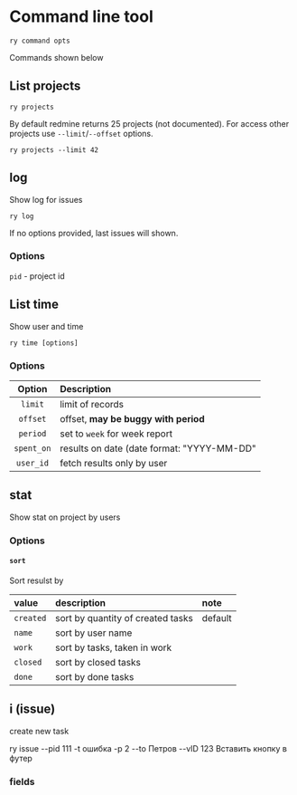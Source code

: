 # Command line tool

```
ry command opts
```

Commands shown below

## List projects

```
ry projects
```

By default redmine returns 25 projects (not documented). For access other projects use `--limit`/`--offset` options.

```
ry projects --limit 42
```




## log

Show log for issues

```
ry log
```

If no options provided, last issues will shown.

### Options

`pid` - project id


## List time


Show user and time

```
ry time [options]
```

### Options

| Option          | Description                                 |
|:---------------:|:--------------------------------------------|
| `limit`         | limit of records                            |
| `offset`        | offset, **may be buggy with period**        |
| `period`        | set to `week` for week report               |
| `spent_on`      | results on date (date format: "YYYY-MM-DD"  |
| `user_id`       | fetch results only by user                  |



## stat

Show stat on project by users

### Options

#### `sort`

Sort resulst by

| value | description | note |
|:----------|:---------|:------------|
| `created` | sort by quantity of created tasks | default |
| `name`    | sort by user name         | |
| `work`    | sort by tasks, taken in work | |
| `closed`  | sort by closed tasks           | |
| `done`    | sort by done tasks        | |


## i (issue)

create new task

ry issue --pid 111 -t ошибка -p 2 --to Петров --vID 123 Вставить кнопку в футер



### fields
